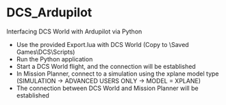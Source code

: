 # DCS_Ardupilot

Interfacing DCS World with Ardupilot via Python

- Use the provided Export.lua with DCS World (Copy to \Saved Games\DCS\Scripts\)
- Run the Python application
- Start a DCS World flight, and the connection will be established
- In Mission Planner, connect to a simulation using the xplane model type (SIMULATION -> ADVANCED USERS ONLY -> MODEL = XPLANE)
- The connection between DCS World and Mission Planner will be established
